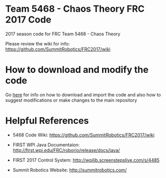 # Team 5468 - Chaos Theory FRC 2017 Code
2017 season code for FRC Team 5468 - Chaos Theory

Please review the wiki for info: https://github.com/SummitRobotics/FRC2017/wiki

# How to download and modify the code
Go [here](https://github.com/SummitRobotics/FRC2017/wiki/Code-Downloading-and-Modifying) for info on how to download and import the code and also how to suggest modifications or make changes to the main repository

# Helpful References
- 5468 Code Wiki: https://github.com/SummitRobotics/FRC2017/wiki

- FIRST WPI Java Documentaion: http://first.wpi.edu/FRC/roborio/release/docs/java/

- FIRST 2017 Control System: http://wpilib.screenstepslive.com/s/4485

- Summit Robotics Website: http://summitrobotics.com/

